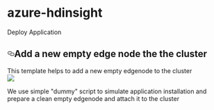 # azure-hdinsight
Deploy Application
<article class="markdown-body entry-content" itemprop="text"><h1><a id="user-content-add-a-new-empty-edge-node-the-the-cluster" class="anchor" href="#add-a-new-empty-edge-node-the-the-cluster" aria-hidden="true"><svg aria-hidden="true" class="octicon octicon-link" height="16" version="1.1" viewBox="0 0 16 16" width="16"><path fill-rule="evenodd" d="M4 9h1v1H4c-1.5 0-3-1.69-3-3.5S2.55 3 4 3h4c1.45 0 3 1.69 3 3.5 0 1.41-.91 2.72-2 3.25V8.59c.58-.45 1-1.27 1-2.09C10 5.22 8.98 4 8 4H4c-.98 0-2 1.22-2 2.5S3 9 4 9zm9-3h-1v1h1c1 0 2 1.22 2 2.5S13.98 12 13 12H9c-.98 0-2-1.22-2-2.5 0-.83.42-1.64 1-2.09V6.25c-1.09.53-2 1.84-2 3.25C6 11.31 7.55 13 9 13h4c1.45 0 3-1.69 3-3.5S14.5 6 13 6z"></path></svg></a>Add a new empty edge node the the cluster</h1>

<p>This template helps to add a new empty edgenode to the cluster <br>
<a href="https://portal.azure.com/#create/Microsoft.Template/uri/https%3A%2F%2Fraw.githubusercontent.com/rgupta2508/azure-hdinsight/blob/master/azuredeploy.json">
    <img src="https://camo.githubusercontent.com/9285dd3998997a0835869065bb15e5d500475034/687474703a2f2f617a7572656465706c6f792e6e65742f6465706c6f79627574746f6e2e706e67" data-canonical-src="http://azuredeploy.net/deploybutton.png" style="max-width:100%;">
</a></p>

<p>We use simple "dummy" script to simulate application installation and prepare a clean empty edgenode and attach it to the cluster</p>
</article>
